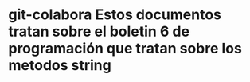 # git-colabora Estos documentos tratan sobre el boletin 6 de programación que tratan sobre los metodos string
